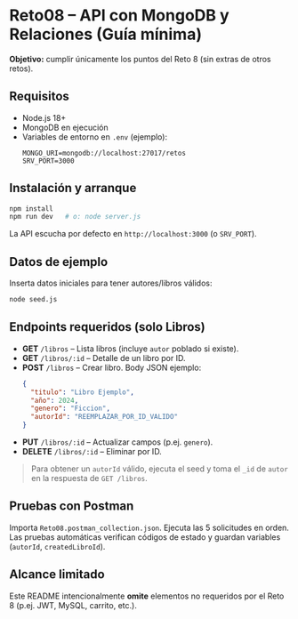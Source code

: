 # Reto08 – API con MongoDB y Relaciones (Guía mínima)
**Objetivo:** cumplir únicamente los puntos del Reto 8 (sin extras de otros retos).

## Requisitos
- Node.js 18+
- MongoDB en ejecución
- Variables de entorno en `.env` (ejemplo):
  ```env
  MONGO_URI=mongodb://localhost:27017/retos
  SRV_PORT=3000
  ```

## Instalación y arranque
```bash
npm install
npm run dev   # o: node server.js
```
La API escucha por defecto en `http://localhost:3000` (o `SRV_PORT`).

## Datos de ejemplo
Inserta datos iniciales para tener autores/libros válidos:
```bash
node seed.js
```

## Endpoints requeridos (solo Libros)
- **GET** `/libros` – Lista libros (incluye `autor` poblado si existe).
- **GET** `/libros/:id` – Detalle de un libro por ID.
- **POST** `/libros` – Crear libro. Body JSON ejemplo:
  ```json
  {
    "titulo": "Libro Ejemplo",
    "año": 2024,
    "genero": "Ficcion",
    "autorId": "REEMPLAZAR_POR_ID_VALIDO"
  }
  ```
- **PUT** `/libros/:id` – Actualizar campos (p.ej. `genero`).
- **DELETE** `/libros/:id` – Eliminar por ID.

> Para obtener un `autorId` válido, ejecuta el seed y toma el `_id` de `autor` en la respuesta de `GET /libros`.

## Pruebas con Postman
Importa `Reto08.postman_collection.json`. Ejecuta las 5 solicitudes en orden.  
Las pruebas automáticas verifican códigos de estado y guardan variables (`autorId`, `createdLibroId`).

## Alcance limitado
Este README intencionalmente **omite** elementos no requeridos por el Reto 8 (p.ej. JWT, MySQL, carrito, etc.).

